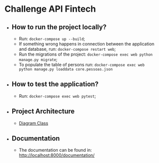 # Challenge API Fintech

 - How to run the project locally?
	 - 
	 - Run: `docker-compose up --build`;
	 - If something wrong happens in connection between the application and database, run: `docker-compose restart web`;
	 - Run the migrations of the project: `docker-compose exec web python manage.py migrate`;
	 -  To populate the table of persons run: `docker-compose exec web python manage.py loaddata core.pessoas.json`
 - How to test the application?
	 - 
	 - Run: `docker-compose exec web pytest`;
- Project Architecture
	- 
	- [Diagram Class](https://ibb.co/m6swDmN)
- Documentation
	- 
	- The documentation can be found in: [http://localhost:8000/documentation/](http://localhost:8000/documentation/)
